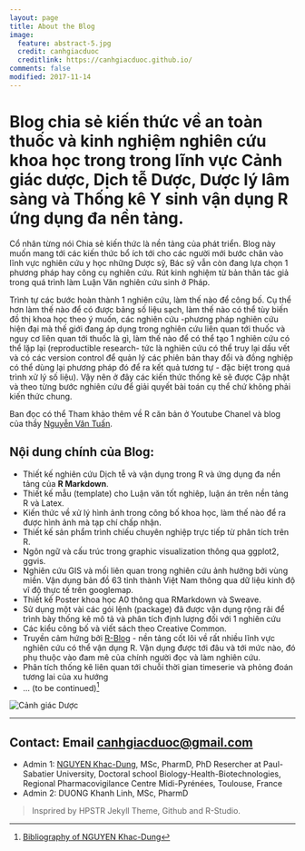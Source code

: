 ```yaml
---
layout: page
title: About the Blog
image:
  feature: abstract-5.jpg
  credit: canhgiacduoc
  creditlink: https://canhgiacduoc.github.io/
comments: false
modified: 2017-11-14
---
```

# Blog chia sẻ kiến thức về an toàn thuốc và kinh nghiệm nghiên cứu khoa học trong trong lĩnh vực Cảnh giác dược, Dịch tễ Dược, Dược lý lâm sàng và Thống kê Y sinh vận dụng R ứng dụng đa nền tảng.

Cổ nhân từng nói Chia sẻ kiến thức là nền tảng của phát triển. Blog này muốn mang tới các kiến thức bổ ích tới cho các người mới bước chân vào lĩnh vực nghiên cứu y học những Dược sỹ, Bác sỹ vẫn còn đang lựa chọn 1 phương pháp hay công cụ nghiên cứu. Rút kinh nghiệm từ bản thân tác giả trong quá trình làm Luận Văn nghiên cứu sinh ở Pháp.

Trình tự các bước hoàn thành 1 nghiên cứu, làm thế nào để công bố. Cụ thể hơn làm thế nào để có được bảng số liệu sạch, làm thế nào có thể tùy biến đồ thị khoa học theo ý muốn, các nghiên cứu -phương pháp nghiên cứu hiện đại mà thế giới đang áp dụng trong nghiên cứu liên quan tới thuốc và nguy cơ liên quan tới thuốc là gì, làm thế nào để có thể tạo 1 nghiên cứu có thể lặp lại (reproductible research- tức là nghiên cứu có thể truy lại dấu vết và có các version control để quản lý các phiên bản thay đổi và đồng nghiệp có thể dùng lại phương pháp đó để ra kết quả tương tự - đặc biệt trong quá trình xử lý số liệu).
Vậy nên ở đây các kiến thức thống kê sẽ được Cập nhật và theo từng bước nghiên cứu để giải quyết bài toán cụ thể chứ không phải kiến thức chung.

Ban đọc có thể Tham khảo thêm về R căn bản ở Youtube Chanel và blog của thầy [Nguyễn Văn Tuấn](http://tuanvannguyen.blogspot.fr/).

## Nội dung chính của Blog:

* Thiết kế nghiên cứu Dịch tễ và vận dụng trong R và ứng dụng đa nền tảng của **R Markdown**.
* Thiết kế mẫu (template) cho Luận văn tốt nghiêp, luận án trên nền tảng R và Latex.
* Kiến thức về xử lý hình ảnh trong công bố khoa học, làm thế nào để ra được hình ảnh mà tạp chí chấp nhận.
* Thiết kế sản phẩm trình chiếu chuyên nghiệp trực tiếp từ phân tích trên R.
* Ngôn ngữ và cấu trúc trong graphic visualization thông qua ggplot2, ggvis.
* Nghiên cứu GIS và mối liên quan trong nghiên cứu ảnh hưởng bởi vùng miền. Vận dụng bản đồ 63 tỉnh thành Việt Nam thông qua dữ liệu kinh độ vĩ độ thực tế trên googlemap.
* Thiết kế Poster khoa học A0 thông qua RMarkdown và Sweave.
* Sử dụng một vài các gói lệnh (package) đã được vận dụng rộng rãi để trình bày thống kê mô tả và phân tích định lượng đối với 1 nghiên cứu 
* Các kiểu công bố và viết sách theo Creative Common.
* Truyền cảm hứng bởi [R-Blog](https://www.r-bloggers.com/) - nền tảng cốt lõi về rất nhiều lĩnh vực nghiên cứu có thể vận dụng R. Vận dụng được tới đâu và tới mức nào, đó phụ thuộc vào đam mê của chính người đọc và làm nghiên cứu.
* Phân tích thống kê liên quan tới chuỗi thời gian timeserie và phỏng đoán tương lai của xu hướng
* ... (to be continued)[^1]


![Cảnh giác Dược](http://www.prescrire.org/Docu/Images/BDsPharmacovig/FriseVIG.jpg)


---
**Contact**: Email canhgiacduoc@gmail.com
---

* Admin 1: [NGUYEN Khac-Dung](https://nguyenkhacdung.github.io/), MSc, PharmD, PhD Resercher at Paul-Sabatier University, Doctoral school Biology-Health-Biotechnologies, Regional Pharmacovigilance Centre Midi-Pyrénées, Toulouse, France
* Admin 2: DUONG Khanh Linh, MSc, PharmD

> Insprired by HPSTR Jekyll Theme, Github and R-Studio.

<!--They say three times the charm, so here is another free responsive Jekyll blog theme for you. I've learned a ton since open sourcing my first two themes [on Github](http://github.com/mmistakes), and wanted to try a few new things this time around. 
If you've used any of [my other themes](http://mademistakes.com/work/jekyll-themes/) most of this should be familiar territory...

## What HPSTR brings to the table:`R Markdown`

* Responsive templates for post, page, and post index `_layouts`. Looks great on mobile, tablet, and desktop devices.
* Gracefully degrads in older browsers. Compatible with Internet Explorer 8+ and all modern browsers.  
* Modern and minimal design.
* Sweet animated menu.
* Background image support.
* Readable typography to make your words shine.
* Support for large images to call out your favorite posts.
* Built-in support for Sass courtesy of Jekyll 2.x.
* Optional [Disqus](http://disqus.com) comments.
* Simple and clear permalink structure[^1].
* [Open Graph](https://developers.facebook.com/docs/opengraph/) and [Twitter Cards](https://dev.twitter.com/docs/cards) support for a better social sharing experience.
* Simple [custom 404 page]({{ site.url }}/404.html) to get you started.
* Stylesheets for Pygments and Coderay [syntax highlighting]({{ site.url }}/code-highlighting-post/) to make your code examples look snazzy.

<div markdown="0"><a href="{{ site.url }}/theme-setup/" class="btn btn-info">Theme Setup</a> <a href="https://github.com/mmistakes/hpstr-jekyll-theme" class="btn btn-success">Download HPSTR</a></div> -->

[^1]: [Bibliography of NGUYEN Khac-Dung](https://nguyenkhacdung.github.io/)